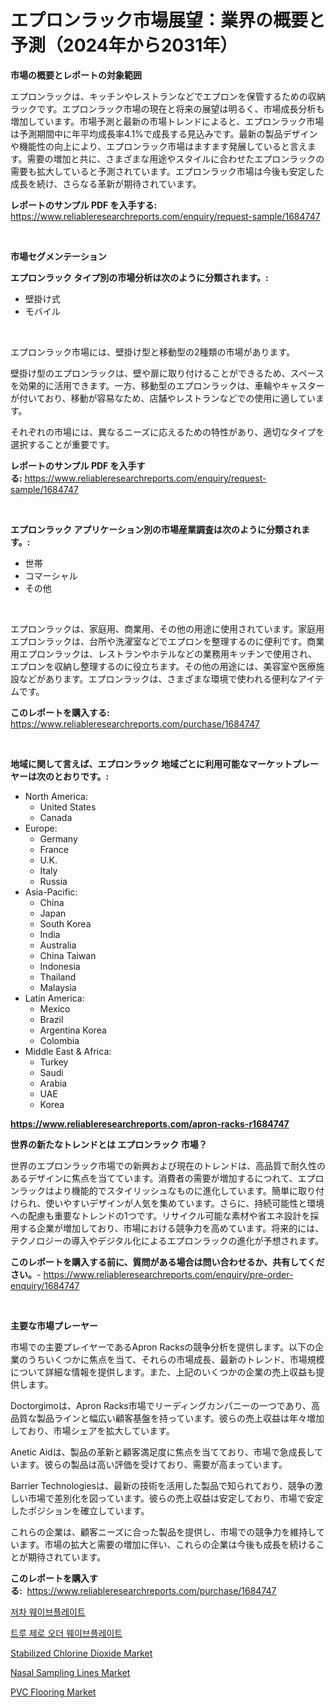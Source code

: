 <p><h1>エプロンラック市場展望：業界の概要と予測（2024年から2031年）</h1></p><p><strong>市場の概要とレポートの対象範囲</strong></p>
<p><p>エプロンラックは、キッチンやレストランなどでエプロンを保管するための収納ラックです。エプロンラック市場の現在と将来の展望は明るく、市場成長分析も増加しています。市場予測と最新の市場トレンドによると、エプロンラック市場は予測期間中に年平均成長率4.1%で成長する見込みです。最新の製品デザインや機能性の向上により、エプロンラック市場はますます発展していると言えます。需要の増加と共に、さまざまな用途やスタイルに合わせたエプロンラックの需要も拡大していると予測されています。エプロンラック市場は今後も安定した成長を続け、さらなる革新が期待されています。</p></p>
<p><strong>レポートのサンプル PDF を入手する:</strong> <a href="https://www.reliableresearchreports.com/enquiry/request-sample/1684747">https://www.reliableresearchreports.com/enquiry/request-sample/1684747</a></p>
<p>&nbsp;</p>
<p><strong>市場セグメンテーション</strong></p>
<p><strong>エプロンラック タイプ別の市場分析は次のように分類されます。:</strong></p>
<p><ul><li>壁掛け式</li><li>モバイル</li></ul></p>
<p>&nbsp;</p>
<p><p>エプロンラック市場には、壁掛け型と移動型の2種類の市場があります。</p><p>壁掛け型のエプロンラックは、壁や扉に取り付けることができるため、スペースを効果的に活用できます。一方、移動型のエプロンラックは、車輪やキャスターが付いており、移動が容易なため、店舗やレストランなどでの使用に適しています。</p><p>それぞれの市場には、異なるニーズに応えるための特性があり、適切なタイプを選択することが重要です。</p></p>
<p><strong>レポートのサンプル PDF を入手する:</strong>&nbsp;<a href="https://www.reliableresearchreports.com/enquiry/request-sample/1684747">https://www.reliableresearchreports.com/enquiry/request-sample/1684747</a></p>
<p>&nbsp;</p>
<p><strong> エプロンラック アプリケーション別の市場産業調査は次のように分類されます。:</strong></p>
<p><ul><li>世帯</li><li>コマーシャル</li><li>その他</li></ul></p>
<p>&nbsp;</p>
<p><p>エプロンラックは、家庭用、商業用、その他の用途に使用されています。家庭用エプロンラックは、台所や洗濯室などでエプロンを整理するのに便利です。商業用エプロンラックは、レストランやホテルなどの業務用キッチンで使用され、エプロンを収納し整理するのに役立ちます。その他の用途には、美容室や医療施設などがあります。エプロンラックは、さまざまな環境で使われる便利なアイテムです。</p></p>
<p><strong>このレポートを購入する:</strong>&nbsp; <a href="https://www.reliableresearchreports.com/purchase/1684747">https://www.reliableresearchreports.com/purchase/1684747</a></p>
<p>&nbsp;</p>
<p><strong>地域に関して言えば、エプロンラック 地域ごとに利用可能なマーケットプレーヤーは次のとおりです。:</strong></p>
<p><ul>
    <li>
        North America:
        <ul>
            <li>United States</li>
            <li>Canada</li>
        </ul>
    </li>
    <li>
        Europe:
        <ul>
            <li>Germany</li>
            <li>France</li>
            <li>U.K.</li>
            <li>Italy</li>
            <li>Russia</li>
        </ul>
    </li>
    <li>
        Asia-Pacific:
        <ul>
            <li>China</li>
            <li>Japan</li>
            <li>South Korea</li>
            <li>India</li>
            <li>Australia</li>
            <li>China Taiwan</li>
            <li>Indonesia</li>
            <li>Thailand</li>
            <li>Malaysia</li>
        </ul>
    </li>
    <li>
        Latin America:
        <ul>
            <li>Mexico</li>
            <li>Brazil</li>
            <li>Argentina Korea</li>
            <li>Colombia</li>
        </ul>
    </li>
    <li>
        Middle East & Africa:
        <ul>
            <li>Turkey</li>
            <li>Saudi</li>
            <li>Arabia</li>
            <li>UAE</li>
            <li>Korea</li>
        </ul>
    </li>
    </ul></p>
<p><strong><a href="https://www.reliableresearchreports.com/apron-racks-r1684747">https://www.reliableresearchreports.com/apron-racks-r1684747</a></strong>&nbsp;</p>
<p><strong>世界の新たなトレンドとは エプロンラック 市場？</strong></p>
<p><p>世界のエプロンラック市場での新興および現在のトレンドは、高品質で耐久性のあるデザインに焦点を当てています。消費者の需要が増加するにつれて、エプロンラックはより機能的でスタイリッシュなものに進化しています。簡単に取り付けられ、使いやすいデザインが人気を集めています。さらに、持続可能性と環境への配慮も重要なトレンドの1つです。リサイクル可能な素材や省エネ設計を採用する企業が増加しており、市場における競争力を高めています。将来的には、テクノロジーの導入やデジタル化によるエプロンラックの進化が予想されます。</p></p>
<p><strong>このレポートを購入する前に、質問がある場合は問い合わせるか、共有してください。</strong>- <a href="https://www.reliableresearchreports.com/enquiry/pre-order-enquiry/1684747">https://www.reliableresearchreports.com/enquiry/pre-order-enquiry/1684747</a></p>
<p>&nbsp;</p>
<p><strong>主要な市場プレーヤー</strong></p>
<p><p>市場での主要プレイヤーであるApron Racksの競争分析を提供します。以下の企業のうちいくつかに焦点を当て、それらの市場成長、最新のトレンド、市場規模について詳細な情報を提供します。また、上記のいくつかの企業の売上収益も提供します。</p><p>Doctorgimoは、Apron Racks市場でリーディングカンパニーの一つであり、高品質な製品ラインと幅広い顧客基盤を持っています。彼らの売上収益は年々増加しており、市場シェアを拡大しています。</p><p>Anetic Aidは、製品の革新と顧客満足度に焦点を当てており、市場で急成長しています。彼らの製品は高い評価を受けており、需要が高まっています。</p><p>Barrier Technologiesは、最新の技術を活用した製品で知られており、競争の激しい市場で差別化を図っています。彼らの売上収益は安定しており、市場で安定したポジションを確立しています。</p><p>これらの企業は、顧客ニーズに合った製品を提供し、市場での競争力を維持しています。市場の拡大と需要の増加に伴い、これらの企業は今後も成長を続けることが期待されています。</p></p>
<p><strong>このレポートを購入する:</strong>&nbsp;&nbsp;<a href="https://www.reliableresearchreports.com/purchase/1684747">https://www.reliableresearchreports.com/purchase/1684747</a></p>
<p><p><a href="https://github.com/vsap75a286l/Market-Research-Report-List-1/blob/main/882914830088.md">저차 웨이브플레이트</a></p><p><a href="https://github.com/Maeennan456456/Market-Research-Report-List-1/blob/main/743073930089.md">트루 제로 오더 웨이브플레이트</a></p><p><a href="https://issuu.com/reportprime-2/docs/stabilized-chlorine-dioxide-market-size-2030.pptx">Stabilized Chlorine Dioxide Market</a></p><p><a href="https://scarlet-rocket-c63.notion.site/Nasal-Sampling-Lines-Market-Exploring-Market-Share-Market-Trends-and-Future-Growth-4037a3ad901046df93ee5e1fef15bee6">Nasal Sampling Lines Market</a></p><p><a href="https://issuu.com/reportprime-2/docs/pvc-flooring-market-size-2030.pptx">PVC Flooring Market</a></p></p>